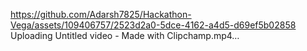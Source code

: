
https://github.com/Adarsh7825/Hackathon-Vega/assets/109406757/2523d2a0-5dce-4162-a4d5-d69ef5b02858
Uploading Untitled video - Made with Clipchamp.mp4…
